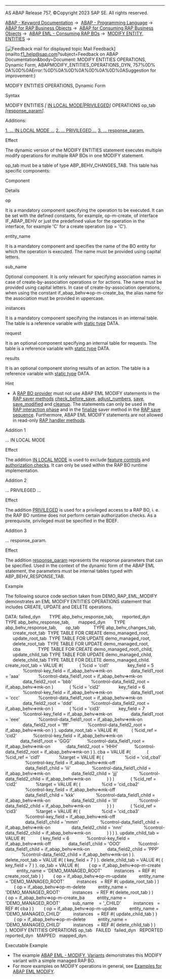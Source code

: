   

* * *

AS ABAP Release 757, ©Copyright 2023 SAP SE. All rights reserved.

[ABAP - Keyword Documentation](javascript:call_link\('abenabap.htm'\)) →  [ABAP - Programming Language](javascript:call_link\('abenabap_reference.htm'\)) →  [ABAP for RAP Business Objects](javascript:call_link\('abenabap_for_rap_bos.htm'\)) →  [ABAP for Consuming RAP Business Objects](javascript:call_link\('abenabap_consume_rap_bos.htm'\)) →  [ABAP EML - Consuming RAP BOs](javascript:call_link\('abeneml.htm'\)) →  [MODIFY ENTITY, ENTITIES](javascript:call_link\('abapmodify_entity_entities.htm'\)) → 

 [![](Mail.gif?object=Mail.gif&sap-language=EN "Feedback mail for displayed topic") Mail Feedback](mailto:f1_help@sap.com?subject=Feedback on ABAP Documentation&body=Document: MODIFY ENTITIES OPERATIONS, Dynamic Form, ABAPMODIFY_ENTITIES_OPERATIONS_DYN, 757%0D%
0A%0D%0AError:%0D%0A%0D%0A%0D%0A%0D%0ASuggestion for improvement:)

MODIFY ENTITIES OPERATIONS, Dynamic Form

Syntax

MODIFY ENTITIES *\[* [IN LOCAL MODE](javascript:call_link\('abapin_local_mode.htm'\))*|*[PRIVILEGED](javascript:call_link\('abapeml_privileged.htm'\))*\]* OPERATIONS op\_tab *\[*[response\_param](javascript:call_link\('abapeml_response.htm'\))*\]*.

Additions:

[1\. ... IN LOCAL MODE ...](#!ABAP_ADDITION_1@1@)
[2\. ... PRIVILEGED ...](#!ABAP_ADDITION_2@2@)
[3\. ... response\_param.](#!ABAP_ADDITION_3@3@)

Effect

The dynamic version of the MODIFY ENTITIES statement executes multiple modify operations for multiple RAP BOs in one MODIFY statement.

op\_tab must be a table of type ABP\_BEHV\_CHANGES\_TAB. This table has specific components:

Component

Details

op

It is a mandatory component specifying the operation to be executed. It can be set with the defined constants, for example, op-m-create, of interface IF\_ABAP\_BEHV or just the predefined value for the operation in the interface, for example 'C' for a create operation (op = 'C').

entity\_name

It is a mandatory component and specifies the name of the BO entity for which the operation is executed. The name must be provided using capital letters.

sub\_name

Optional component. It is only relevant for specifying association names in case of create-by-association operations or for actions. The name must be provided using capital letters. In case of create-by-association operations, when using the constant if\_abap\_behv=>op-m-create\_ba, the alias name for the association must be provided in uppercase.

instances

It is a mandatory component specifying the instances in an internal table. The table is a reference variable with [static type](javascript:call_link\('abenstatic_type_glosry.htm'\) "Glossary Entry") DATA.

request

It is an optional component specifying an internal table for requests. The table is a reference variable with [static type](javascript:call_link\('abenstatic_type_glosry.htm'\) "Glossary Entry") DATA.

results

It is an optional component storing results of an action. The table is a reference variable with [static type](javascript:call_link\('abenstatic_type_glosry.htm'\) "Glossary Entry") DATA.

Hint

-   A [RAP BO provider](javascript:call_link\('abenrap_bo_provider_glosry.htm'\) "Glossary Entry") must not use ABAP EML MODIFY statements in the [RAP saver methods](javascript:call_link\('abenabp_saver_method_glosry.htm'\) "Glossary Entry") [check\_before\_save](javascript:call_link\('abensaver_check_before_save.htm'\)), [adjust\_numbers](javascript:call_link\('abensaver_adjust_numbers.htm'\)), [save](javascript:call_link\('abensaver_method_save.htm'\)), [save\_modified](javascript:call_link\('abaprap_saver_meth_save_modified.htm'\)) and [cleanup](javascript:call_link\('abensaver_method_cleanup.htm'\)). The statements can only be used in the [RAP interaction phase](javascript:call_link\('abenrap_int_phase_glosry.htm'\) "Glossary Entry") and in the [finalize](javascript:call_link\('abensaver_finalize.htm'\)) saver method in the [RAP save sequence](javascript:call_link\('abenrap_save_seq_glosry.htm'\) "Glossary Entry"). Furthermore, ABAP EML MODIFY statements are not allowed in read-only [RAP handler methods](javascript:call_link\('abenabp_handler_method_glosry.htm'\) "Glossary Entry").

Addition 1   

... IN LOCAL MODE

Effect

The addition [IN LOCAL MODE](javascript:call_link\('abapin_local_mode.htm'\)) is used to exclude [feature controls](javascript:call_link\('abenbdl_actions_fc.htm'\)) and [authorization checks](javascript:call_link\('abenbdl_authorization.htm'\)). It can only be used within the RAP BO runtime implementation.

Addition 2   

... PRIVILEGED ...

Effect

The addition [PRIVILEGED](javascript:call_link\('abapeml_privileged.htm'\)) is used for a privileged access to a RAP BO, i. e. the RAP BO runtime does not perform certain authorization checks. As a prerequisite, privileged must be specified in the BDEF.

Addition 3   

... response\_param.

Effect

The addition [response\_param](javascript:call_link\('abapeml_response.htm'\)) represents the response parameters that can be specified. Used in the context of the dynamic form of the ABAP EML statement, the parameters must be internal tables typed with ABP\_BEHV\_RESPONSE\_TAB.

Example

The following source code section taken from DEMO\_RAP\_EML\_MODIFY demonstrates an EML MODIFY ENTITIES OPERATIONS statement that includes CREATE, UPDATE and DELETE operations.

DATA: failed\_dyn       TYPE abp\_behv\_response\_tab,
      reported\_dyn     TYPE abp\_behv\_response\_tab,
      mapped\_dyn       TYPE abp\_behv\_response\_tab,
      op\_tab           TYPE abp\_behv\_changes\_tab,
      create\_root\_tab  TYPE TABLE FOR CREATE demo\_managed\_root,
      update\_root\_tab  TYPE TABLE FOR UPDATE demo\_managed\_root,
      delete\_root\_tab  TYPE TABLE FOR UPDATE demo\_managed\_root,
      cba              TYPE TABLE FOR CREATE demo\_managed\_root\\\_child,
      update\_child\_tab TYPE TABLE FOR UPDATE demo\_managed\_child,
      delete\_child\_tab TYPE TABLE FOR DELETE demo\_managed\_child.
create\_root\_tab = VALUE #(
            ( %cid = 'cid1'
              key\_field = 5
              %control-key\_field = if\_abap\_behv=>mk-on
              data\_field1\_root = 'aaa'
              %control-data\_field1\_root = if\_abap\_behv=>mk-on
              data\_field2\_root = 'bbb'
              %control-data\_field2\_root = if\_abap\_behv=>mk-on )
            ( %cid = 'cid2'
              key\_field = 6
              %control-key\_field = if\_abap\_behv=>mk-on
              data\_field1\_root = 'ccc'
              %control-data\_field1\_root = if\_abap\_behv=>mk-on
              data\_field2\_root = 'ddd'
              %control-data\_field2\_root = if\_abap\_behv=>mk-on )
            ( %cid = 'cid3'
              key\_field = 7
              %control-key\_field = if\_abap\_behv=>mk-on
              data\_field1\_root = 'eee'
              %control-data\_field1\_root = if\_abap\_behv=>mk-on
              data\_field2\_root = 'fff'
              %control-data\_field2\_root = if\_abap\_behv=>mk-on ) ).
update\_root\_tab = VALUE #(
          ( %cid\_ref = 'cid2'
            %control-key\_field = if\_abap\_behv=>mk-on
            data\_field1\_root = 'GGG'
            %control-data\_field1\_root = if\_abap\_behv=>mk-on
            data\_field2\_root = 'HHH'
            %control-data\_field2\_root = if\_abap\_behv=>mk-on ) ).
cba = VALUE #(
            ( %cid\_ref = 'cid1'
              %target = VALUE #( (
                %cid = 'cid\_cba1'
                %control-key\_field = if\_abap\_behv=>mk-off
                data\_field1\_child = 'iii'
                %control-data\_field1\_child = if\_abap\_behv=>mk-on
                data\_field2\_child = 'jjj'
                %control-data\_field2\_child = if\_abap\_behv=>mk-on
            ) ) )
            ( %cid\_ref = 'cid2'
              %target = VALUE #( (
                %cid = 'cid\_cba2'
                %control-key\_field = if\_abap\_behv=>mk-off
                data\_field1\_child = 'kkk'
                %control-data\_field1\_child = if\_abap\_behv=>mk-on
                data\_field2\_child = 'lll'
                %control-data\_field2\_child = if\_abap\_behv=>mk-on
            ) ) )
            ( %cid\_ref = 'cid3'
              %target = VALUE #( (
                %cid = 'cid\_cba3'
                %control-key\_field = if\_abap\_behv=>mk-off
                data\_field1\_child = 'mmm'
                %control-data\_field1\_child = if\_abap\_behv=>mk-on
                data\_field2\_child = 'nnn'
                %control-data\_field2\_child = if\_abap\_behv=>mk-on
            ) ) ) ).
update\_child\_tab = VALUE #(
           ( key\_field = 6
             %control-key\_field = if\_abap\_behv=>mk-off
             data\_field1\_child = 'OOO'
             %control-data\_field1\_child = if\_abap\_behv=>mk-on
             data\_field2\_child = 'PPP'
             %control-data\_field2\_child = if\_abap\_behv=>mk-on ) ).
delete\_root\_tab = VALUE #( ( key\_field = 7 ) ).
delete\_child\_tab = VALUE #( ( key\_field = 7 ) ).
op\_tab = VALUE #(
       ( op = if\_abap\_behv=>op-m-create
         entity\_name = 'DEMO\_MANAGED\_ROOT'
         instances   = REF #( create\_root\_tab ) )
       ( op = if\_abap\_behv=>op-m-update
         entity\_name = 'DEMO\_MANAGED\_ROOT'
         instances   = REF #( update\_root\_tab ) )
       ( op = if\_abap\_behv=>op-m-delete
         entity\_name = 'DEMO\_MANAGED\_ROOT'
         instances   = REF #( delete\_root\_tab ) )
       ( op = if\_abap\_behv=>op-m-create\_ba
         entity\_name = 'DEMO\_MANAGED\_ROOT'
         sub\_name    = '\_CHILD'
         instances   = REF #( cba ) )
       ( op = if\_abap\_behv=>op-m-update
         entity\_name = 'DEMO\_MANAGED\_CHILD'
         instances   = REF #( update\_child\_tab ) )
       ( op = if\_abap\_behv=>op-m-delete
         entity\_name = 'DEMO\_MANAGED\_CHILD'
         instances   = REF #( delete\_child\_tab ) )
       ).
MODIFY ENTITIES OPERATIONS op\_tab
  FAILED   failed\_dyn
  REPORTED reported\_dyn
  MAPPED   mapped\_dyn.

Executable Example

-   The example [ABAP EML - MODIFY, Variants](javascript:call_link\('abeneml_modify_alternatives_abexa.htm'\)) demonstrates this MODIFY variant with a simple managed RAP BO.
-   For more examples on MODIFY operations in general, see [Examples for ABAP EML MODIFY](javascript:call_link\('abapeml_modify_examples_abexas.htm'\)).
